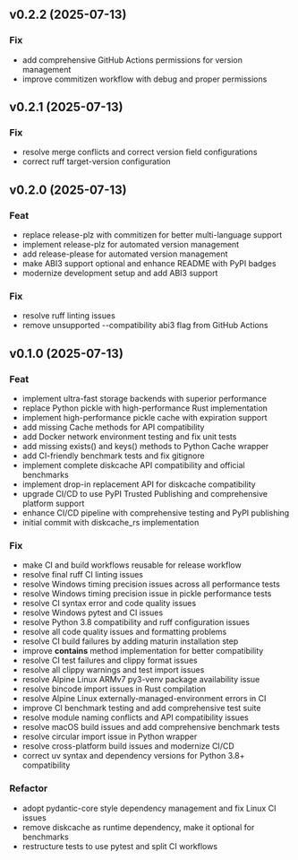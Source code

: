 ## v0.2.2 (2025-07-13)

### Fix

- add comprehensive GitHub Actions permissions for version management
- improve commitizen workflow with debug and proper permissions

## v0.2.1 (2025-07-13)

### Fix

- resolve merge conflicts and correct version field configurations
- correct ruff target-version configuration

## v0.2.0 (2025-07-13)

### Feat

- replace release-plz with commitizen for better multi-language support
- implement release-plz for automated version management
- add release-please for automated version management
- make ABI3 support optional and enhance README with PyPI badges
- modernize development setup and add ABI3 support

### Fix

- resolve ruff linting issues
- remove unsupported --compatibility abi3 flag from GitHub Actions

## v0.1.0 (2025-07-13)

### Feat

- implement ultra-fast storage backends with superior performance
- replace Python pickle with high-performance Rust implementation
- implement high-performance pickle cache with expiration support
- add missing Cache methods for API compatibility
- add Docker network environment testing and fix unit tests
- add missing exists() and keys() methods to Python Cache wrapper
- add CI-friendly benchmark tests and fix gitignore
- implement complete diskcache API compatibility and official benchmarks
- implement drop-in replacement API for diskcache compatibility
- upgrade CI/CD to use PyPI Trusted Publishing and comprehensive platform support
- enhance CI/CD pipeline with comprehensive testing and PyPI publishing
- initial commit with diskcache_rs implementation

### Fix

- make CI and build workflows reusable for release workflow
- resolve final ruff CI linting issues
- resolve Windows timing precision issues across all performance tests
- resolve Windows timing precision issue in pickle performance tests
- resolve CI syntax error and code quality issues
- resolve Windows pytest and CI issues
- resolve Python 3.8 compatibility and ruff configuration issues
- resolve all code quality issues and formatting problems
- resolve CI build failures by adding maturin installation step
- improve __contains__ method implementation for better compatibility
- resolve CI test failures and clippy format issues
- resolve all clippy warnings and test import issues
- resolve Alpine Linux ARMv7 py3-venv package availability issue
- resolve bincode import issues in Rust compilation
- resolve Alpine Linux externally-managed-environment errors in CI
- improve CI benchmark testing and add comprehensive test suite
- resolve module naming conflicts and API compatibility issues
- resolve macOS build issues and add comprehensive benchmark tests
- resolve circular import issue in Python wrapper
- resolve cross-platform build issues and modernize CI/CD
- correct uv syntax and dependency versions for Python 3.8+ compatibility

### Refactor

- adopt pydantic-core style dependency management and fix Linux CI issues
- remove diskcache as runtime dependency, make it optional for benchmarks
- restructure tests to use pytest and split CI workflows
